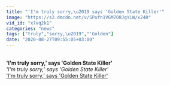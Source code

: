 ```yaml
---
title: "'I'm truly sorry,\u2019 says 'Golden State Killer'"
image: "https://s2.dmcdn.net/v/SPufn1VGM7O8JgYLW/x240"
vid_id: "x7vq2k1"
categories: "news"
tags: ["truly","sorry,\u2019","'Golden"]
date: "2020-08-27T09:55:05+03:00"
---
```

<br><b>'I'm truly sorry,’ says 'Golden State Killer'</b><br> <i>'I'm truly sorry,’ says 'Golden State Killer'</i><br> <u>'I'm truly sorry,’ says 'Golden State Killer'</u>
